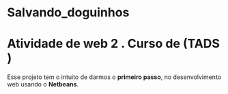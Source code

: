 # Salvando_doguinhos
# Atividade de web 2 . Curso de (TADS )    
Esse projeto tem o intuito de darmos o  **primeiro passo**,  no desenvolvimento web usando o **Netbeans**.  
